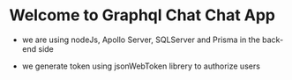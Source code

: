 # Welcome to Graphql Chat Chat App

- we are using nodeJs, Apollo Server, SQLServer and Prisma in the back-end side

- we generate token using jsonWebToken librery to authorize users
